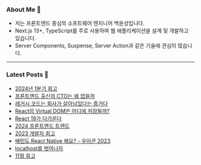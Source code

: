 ### About Me 👋
- 저는 프론트엔드 중심의 소프트웨어 엔지니어 백윤성입니다.
- Next.js 13+, TypeScript를 주로 사용하여 웹 애플리케이션을 설계 및 개발하고 있습니다.
- Server Components, Suspense, Server Action과 같은 기술에 관심이 많습니다.

---

### Latest Posts 📰
- [2024년 1분기 회고](http://bysxx.tistory.com/51)
- [프론트엔드 출신의 CTO는 왜 없을까](http://bysxx.tistory.com/50)
- [레거시 코드는 회사가 살아남았다는 증거다](http://bysxx.tistory.com/49)
- [React의 Virtual DOM은 어디에 저장될까?](http://bysxx.tistory.com/48)
- [React 19가 다가온다](http://bysxx.tistory.com/47)
- [2024 프론트엔드 트렌드](http://bysxx.tistory.com/46)
- [2023 개발자 회고](http://bysxx.tistory.com/45)
- [배민도 React Native 해요? - 우아콘 2023](http://bysxx.tistory.com/44)
- [localhost를 벗어나자](http://bysxx.tistory.com/43)
- [11월 회고](http://bysxx.tistory.com/42)